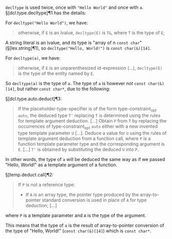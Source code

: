 `decltype` is used twice, once with `"Hello World"` and once with `a`. §[dcl.type.decltype]¶1 has the details:

For `decltype("Hello World")`, we have:
> otherwise, if `E` is an lvalue, `decltype(E)` is `T&`, where `T` is the type of `E`;

A string literal is an lvalue, and its type is "array of n `const char`" (§[lex.string]¶1), so `decltype("Hello, World!")` is `const char(&)[14]`.

For `decltype(a)`, we have:
> otherwise, if `E` is an unparenthesized id-expression (...), `decltype(E)` is the type of the entity named by `E`.

So `decltype(a)` is the type of `a`. The type of `a` is however *not* `const char(&)[14]`, but rather `const char*`, due to the following:

§[dcl.type.auto.deduct]¶3:
> If the placeholder-type-specifier is of the form type-constraint<sub>opt</sub> `auto`, the deduced type `T'` replacing `T` is determined using the rules for template argument deduction. [...] Obtain `P` from `T` by replacing the occurrences of type-constraint<sub>opt</sub> `auto` either with a new invented type template parameter `U` [...]. Deduce a value for `U` using the rules of template argument deduction from a function call, where `P` is a function template parameter type and the corresponding argument is `E`. [...] `T'` is obtained by substituting the deduced `U` into `P`.

In other words, the type of `a` will be deduced the same way as if we passed "Hello, World!" as a template argument of a function.

§[temp.deduct.call]¶2:
> If `P` is not a reference type:
> - If `A` is an array type, the pointer type produced by the array-to-pointer standard conversion is used in place of `A` for type deduction; [...]

where `P` is a template parameter and `A` is the type of the argument.

This means that the type of `a` is the result of array-to-pointer conversion of the type of "Hello, World!" (`const char(&)[14]`) which is `const char*`.